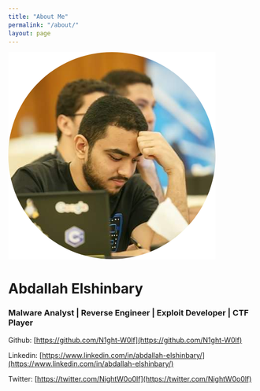 ```yaml
---
title: "About Me"
permalink: "/about/"
layout: page
---
```


![image](/about.png)

# Abdallah Elshinbary
### Malware Analyst | Reverse Engineer | Exploit Developer | CTF Player

Github: [https://github.com/N1ght-W0lf](https://github.com/N1ght-W0lf)

Linkedin: [https://www.linkedin.com/in/abdallah-elshinbary/](https://www.linkedin.com/in/abdallah-elshinbary/)

Twitter: [https://twitter.com/NightW0o0lf](https://twitter.com/NightW0o0lf)
